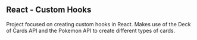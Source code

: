 ## React - Custom Hooks

Project focused on creating custom hooks in React. Makes use of the Deck of Cards API and the Pokemon API to create different types of cards.